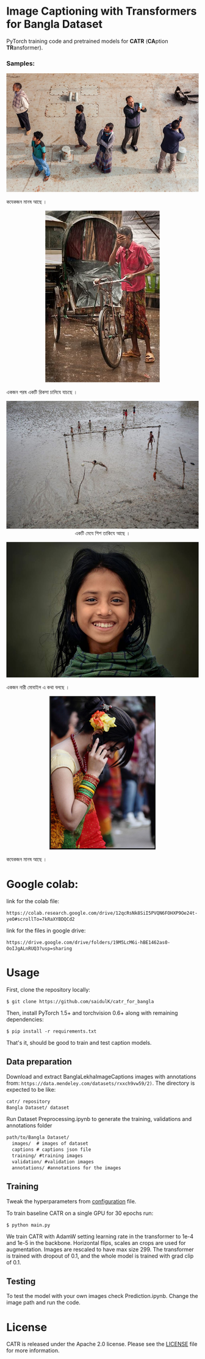 Image Captioning with Transformers for Bangla Dataset
========
PyTorch training code and pretrained models for **CATR** (**CA**ption **TR**ansformer).


### Samples:

<p align="center">
  <img src=".github/1.png" />
</p>
  কযেকজন মানষ আছে ।
<p align="center">
  <img src=".github/2.png" />
</p>
  একজন পরষ একটি রিকসা চালিযে যাচছে ।
<p align="center">
  <img src=".github/3.png" />
  একটি মেযে শিশ তাকিযে আছে ।
</p>
<p align="center">
  <img src=".github/4.png" />
</p>
  একজন নারী মোবাইল এ কথা বলছে ।
<p align="center">
  <img src=".github/5.PNG" />
</p>
  কযেকজন মানষ আছে ।

# Google colab:

link for the colab file:
```
https://colab.research.google.com/drive/12qcRsNk8SiI5PVQN6FOHXP9Oe24t-yeO#scrollTo=7kRaXYBDQCd2
```
link for the files in google drive:
```
https://drive.google.com/drive/folders/19M5LcM6i-hBE1462as0-OoIJgALnRUQ3?usp=sharing
```
# Usage 

First, clone the repository locally:
```
$ git clone https://github.com/saidulK/catr_for_bangla
```
Then, install PyTorch 1.5+ and torchvision 0.6+ along with remaining dependencies:
```
$ pip install -r requirements.txt
```
That's it, should be good to train and test caption models.

## Data preparation

Download and extract BanglaLekhaImageCaptions images with annotations from: ```https://data.mendeley.com/datasets/rxxch9vw59/2)```.
The directory is expected to be like:
```
catr/ repository
Bangla Dataset/ dataset
```

Run Dataset Preprocessing.ipynb to generate the training, validations and annotations folder


```
path/to/Bangla Dataset/
  images/  # images of dataset
  captions # captions json file
  training/ #training images
  validation/ #validation images
  annotations/ #annotations for the images
```

## Training
Tweak the hyperparameters from <a href='https://github.com/saahiluppal/catr/blob/master/configuration.py'>configuration</a> file.

To train baseline CATR on a single GPU for 30 epochs run:
```
$ python main.py
```
We train CATR with AdamW setting learning rate in the transformer to 1e-4 and 1e-5 in the backbone.
Horizontal flips, scales an crops are used for augmentation.
Images are rescaled to have max size 299.
The transformer is trained with dropout of 0.1, and the whole model is trained with grad clip of 0.1.

## Testing

To test the model with your own images check Prediction.ipynb. Change the image path and run the code.

# License
CATR is released under the Apache 2.0 license. Please see the [LICENSE](LICENSE) file for more information.
